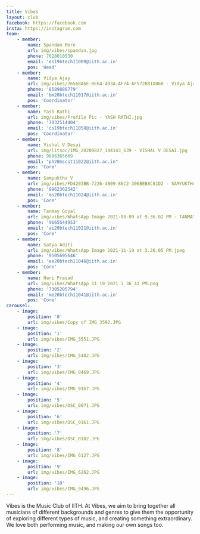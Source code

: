 ```yaml
---
title: Vibes
layout: club
facebook: https://facebook.com
insta: https://instagram.com
team:
    - member:
        name: Spandan More
        url: img/vibes/spandan.jpg
        phone: 7028010530
        email: 'es19btech11009@iith.ac.in'
        pos: 'Head'
    - member:
        name: Vidya Ajay
        url: img/vibes/26568A6E-8E64-403A-AF74-AF572B81D86B - Vidya Ajay.jpeg
        phone: '8589880779'
        email: 'bm20btech11017@iith.ac.in'
        pos: 'Coordinator'
    - member:
        name: Yash Rathi
        url: img/vibes/Profile Pic - YASH RATHI.jpg
        phone: '7032514404'
        email: 'cs19btech11058@iith.ac.in'
        pos: 'Coordinator'
    - member:
        name: Vishal V Desai
        url: img/litsoc/IMG_20200827_144143_639 - VISHAL V DESAI.jpg
        phone: 9886365669
        email: "ph20mscst11022@iith.ac.in"
        pos: 'Core'
    - member:
        name: Samyuktha V
        url: img/vibes/FD4203BB-7226-4B09-86C2-306BEB8C81D2 - SAMYUKTHA V.jpeg
        phone: '9962362542'
        email: 'ms20btech11024@iith.ac.in'
        pos: 'Core'
    - member:
        name: Tanmay Goyal
        url: img/vibes/WhatsApp Image 2021-08-09 at 9.36.02 PM - TANMAY GOYAL.jpeg
        phone: '9665544953'
        email: 'ai20btech11021@iith.ac.in'
        pos: 'Core'
    - member:
        name: Satya Aditi
        url: img/vibes/WhatsApp Image 2021-11-19 at 3.26.05 PM.jpeg
        phone: '9505695646'
        email: 'ee20btech11046@iith.ac.in'
        pos: 'Core'
    - member:
        name: Hari Prasad
        url: img/vibes/WhatsApp 11_19_2021 3_36_41 PM.png
        phone: '7305205794'
        email: 'me20btech11041@iith.ac.in'
        pos: 'Core'
carousel:
    - image:
        position: '0'
        url: img/vibes/Copy of IMG_3592.JPG
    - image: 
        position: '1'
        url: img/vibes/IMG_3551.JPG
    - image:
        position: '2'
        url: img/vibes/IMG_5482.JPG
    - image: 
        position: '3'
        url: img/vibes/IMG_8469.JPG 
    - image:
        position: '4'
        url: img/vibes/IMG_9167.JPG 
    - image:
        position: '5'
        url: img/vibes/DSC_0071.JPG
    - image: 
        position: '6'
        url: img/vibes/DSC_0161.JPG
    - image:
        position: '7'
        url: img/vibes/DSC_0182.JPG
    - image: 
        position: '8'
        url: img/vibes/IMG_6127.JPG 
    - image:
        position: '9'
        url: img/vibes/IMG_6262.JPG 
    - image:
        position: '10'
        url: img/vibes/IMG_9496.JPG 
---
```


Vibes is the Music Club of IITH. At Vibes, we aim to bring together all musicians of different backgrounds 
                    and genres to give them the opportunity of exploring different types of music, and creating something extraordinary. 
                    We love both performing music, and making our own songs too. 
